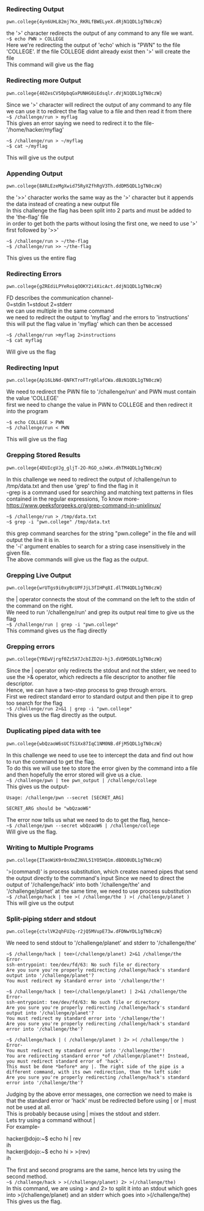 ### Redirecting Output
```pwn.college{4yn6UHL82mj7Kx_RKRLfBWELyeX.dRjN1QDL1gTN0czW}```  

the '>' character redirects the output of any command to any file we want.  
```~$ echo PWN > COLLEGE```  
Here we're redirecting the output of 'echo' which is "PWN" to the file 'COLLEGE'. If the file COLLEGE didnt already exist then '>' will create the file  
This command will give us the flag  

### Redirecting more Output
```pwn.college{40ZesCV50pbqGxPUNHG0iEdsqlr.dVjN1QDL1gTN0czW}```

Since we '>' character will redirect the output of any command to any file we can use it to redirect the flag value to a file and then read it from there  
```~$ /challenge/run > myflag```  
This gives an error saying we need to redirect it to the file- '/home/hacker/myflag'
```
~$ /challenge/run > ~/myflag
~$ cat ~/myflag
```
This will give us the output  

### Appending Output
```pwn.college{8ARLEzeMgXwid75RyXZfhRgV3Th.ddDM5QDL1gTN0czW}```

the '>>' character works the same way as the '>' character but it appends the data instead of creating a new output file  
In this challenge the flag has been split into 2 parts and must be added to the 'the-flag' file  
in order to get both the parts without losing the first one, we need to use '>' first followed by '>>'  
```
~$ /challenge/run > ~/the-flag
~$ /challenge/run >> ~/the-flag
```
This gives us the entire flag  

### Redirecting Errors
```pwn.college{gZREdiLPYeRoiqOOKY2i4XicAct.ddjN1QDL1gTN0czW}```

FD describes the communication channel-  
0=stdin   1=stdout   2=stderr  
we can use multiple in the same command  
we need to redirect the output to 'myflag' and rhe errors to 'instructions'  
this will put the flag value in 'myflag' which can then be accessed  
```
~$ /challenge/run >myflag 2>instructions
~$ cat myflag
```  
Will give us the flag  

### Redirecting Input
```pwn.college{Ap16LbNd-QNFKTroFTrg0lafCWa.dBzN1QDL1gTN0czW}```

We need to redirect the PWN file to '/challenge/run' and PWN must contain the value 'COLLEGE'  
first we need to change the value in PWN to COLLEGE and then redirect it into the program  
```
~$ echo COLLEGE > PWN
~$ /challenge/run < PWN
```
This will give us the flag 

### Grepping Stored Results
```pwn.college{4DUIcgVJg_gljT-2O-RGO_oJmKx.dhTM4QDL1gTN0czW}```

In this challenge we need to redirect the output of /challenge/run to /tmp/data.txt and then use 'grep' to find the flag in it  
-grep is a command used for searching and matching text patterns in files contained in the regular expressions, To know more- https://www.geeksforgeeks.org/grep-command-in-unixlinux/  
```
~$ /challenge/run > /tmp/data.txt
~$ grep -i "pwn.college" /tmp/data.txt
```
this grep command searches for the string "pwn.college" in the file and will output the line it is in.  
the '-i' argument enables to search for a string case insensitively in the given file.  
The above commands will give us the flag as the output.

### Grepping Live Output
```pwn.college{wrUTgs9i0xyBcUPFJjL3fIHPq8I.dlTM4QDL1gTN0czW}```

the | operator connects the stout of the command on the left to the stdin of the command on the right.  
We need to run '/challenge/run' and grep its output real time to give us the flag  
```~$ /challenge/run | grep -i "pwn.college"```  
This command gives us the flag directly  

### Grepping errors
```pwn.college{YREwVjrgf0Zz5X7JcbIZD2U-hj3.dVDM5QDL1gTN0czW}```  

Since the | operator only redirects the stdout and not the stderr, we need to use the  >& operator, which redirects a file descriptor to another file descriptor.  
Hence,  we can have a two-step process to grep through errors.  
First we redirect standard error to standard output and then pipe it to grep too search for the flag  
```~$ /challenge/run 2>&1 | grep -i "pwn.college"```  
This gives us the flag directly as the output.  

### Duplicating piped data with tee  
```pwn.college{wbQzaoW6sUCfS1Xx87IqC1NM0NB.dFjM5QDL1gTN0czW}```

In this challenge we need to use tee to intercept the data and find out how to run the command to get the flag.  
To do this we will use tee to store the error given by the command into a file and then hopefully the error stored will give us a clue.  
```~$ /challenge/pwn | tee pwn_output | /challenge/college```  
This gives us the output-  
```
Usage: /challenge/pwn --secret [SECRET_ARG]

SECRET_ARG should be "wbQzaoW6"
```
The error now tells us what we need to do to get the flag, hence-  
```~$ /challenge/pwn --secret wbQzaoW6 | /challenge/college```  
Will give us the flag.  

### Writing to Multiple Programs
```pwn.college{ITaoWiK9r0nXmZJNVL51YO5HQ1m.dBDO0UDL1gTN0czW}```

'>(command)' is process substitution, which creates named pipes that send the output directly to the command's input
Since we need to direct the output of '/challenge/hack' into both '/challenge/the' and '/challenge/planet' at the same time, we need to use process substitution  
```~$ /challenge/hack | tee >( /challenge/the ) >( /challenge/planet )```  
This will give us the output  

###  Split-piping stderr and stdout
```pwn.college{ctvlVK2qhFU2q-r2jQ5MVupE73w.dFDNwYDL1gTN0czW}```

We need to send stdout to '/challenge/planet' and stderr to '/challenge/the'  
```
~$ /challenge/hack | tee>(/challenge/planet) 2>&1 /challenge/the
Error-
ssh-entrypoint: tee/dev/fd/63: No such file or directory
Are you sure you're properly redirecting /challenge/hack's standard output into '/challenge/planet'?
You must redirect my standard error into '/challenge/the'!
```  
```
~$ /challenge/hack | tee>(/challenge/planet) | 2>&1 /challenge/the
Error- 
ssh-entrypoint: tee/dev/fd/63: No such file or directory
Are you sure you're properly redirecting /challenge/hack's standard output into '/challenge/planet'?
You must redirect my standard error into '/challenge/the'!
Are you sure you're properly redirecting /challenge/hack's standard error into '/challenge/the'?
```  
```
~$ /challenge/hack | ( /challenge/planet ) 2> >( /challenge/the )
Error- 
You must redirect my standard error into '/challenge/the'!
You are redirecting standard error *of /challenge/planet*! Instead, you must redirect standard error of 'hack'.
This must be done *before* any |. The right side of the pipe is a different command, with its own redirection, than the left side!
Are you sure you're properly redirecting /challenge/hack's standard error into '/challenge/the'?
```
Judging by the above error messages, one correction we need to make is that the standard error or 'hack' must be redirected before using | or | must not be used at all.  
This is probably because using | mixes the stdout and stderr.  
Lets try using a command without |  
For example-  

hacker@dojo:~$ echo hi | rev  
ih  
hacker@dojo:~$ echo hi > >(rev)  
ih  

The first and second programs are the same, hence lets try using the second method.  
```~$ /challenge/hack > >(/challenge/planet) 2> >(/challenge/the)```  
In this command, we are using > and 2> to split it into an stdout which goes into >(/challenge/planet) and an stderr which goes into >(/challenge/the)  
This gives us the flag.
